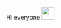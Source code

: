 Hi everyone <img src="https://raw.githubusercontent.com/MartinHeinz/MartinHeinz/master/wave.gif" width="30px">
